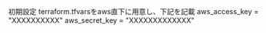 
初期設定
terraform.tfvarsをaws直下に用意し、下記を記載
aws_access_key = "XXXXXXXXXX"
aws_secret_key = "XXXXXXXXXXXXX"